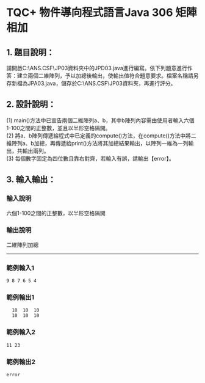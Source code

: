 # TQC+ 物件導向程式語言Java 306 矩陣相加

## 1. 題目說明：
請開啟C:\ANS.CSF\JP03資料夾中的JPD03.java進行編寫。依下列題意進行作答：建立兩個二維陣列，予以加總後輸出，使輸出值符合題意要求。檔案名稱請另存新檔為JPA03.java，儲存於C:\ANS.CSF\JP03資料夾，再進行評分。

## 2. 設計說明：
(1) main()方法中已宣告兩個二維陣列a、b，其中b陣列內容需由使用者輸入六個1-100之間的正整數，並且以半形空格隔開。  
(2) 將a、b陣列傳遞給程式中已定義的compute()方法，在compute()方法中將二維陣列a、b加總，再傳遞給print()方法將其加總結果輸出，以陣列一維為一列輸出，共輸出兩列。  
(3) 每個數字固定為四位數且靠右對齊，若輸入有誤，請輸出【error】。

## 3. 輸入輸出：
### 輸入說明
六個1-100之間的正整數，以半形空格隔開

### 輸出說明
二維陣列加總

---

### 範例輸入1
```
9 8 7 6 5 4
```
### 範例輸出1
```
  10  10  10
  10  10  10
```
### 範例輸入2
```
11 23
```
### 範例輸出2
```
error
```